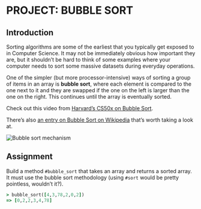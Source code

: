 # PROJECT: BUBBLE SORT

## Introduction

Sorting algorithms are some of the earliest that you typically get exposed to in Computer Science. It may not be immediately obvious how important they are, but it shouldn’t be hard to think of some examples where your computer needs to sort some massive datasets during everyday operations.

One of the simpler (but more processor-intensive) ways of sorting a group of items in an array is **bubble sort**, where each element is compared to the one next to it and they are swapped if the one on the left is larger than the one on the right. This continues until the array is eventually sorted.

Check out this video from [Harvard’s CS50x on Bubble Sort](https://www.youtube.com/watch?v=8Kp-8OGwphY).

There’s also [an entry on Bubble Sort on Wikipedia](http://en.wikipedia.org/wiki/Bubble_sort) that’s worth taking a look at.

![Bubble sort mechanism](http://upload.wikimedia.org/wikipedia/commons/c/c8/Bubble-sort-example-300px.gif)

## Assignment

Build a method `#bubble_sort` that takes an array and returns a sorted array. It must use the bubble sort methodology (using `#sort` would be pretty pointless, wouldn’t it?).

```ruby
> bubble_sort([4,3,78,2,0,2])
=> [0,2,2,3,4,78]
```